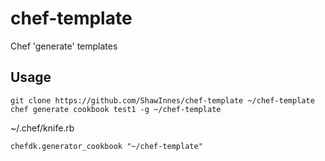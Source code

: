 # chef-template

Chef 'generate' templates

## Usage

```
git clone https://github.com/ShawInnes/chef-template ~/chef-template
chef generate cookbook test1 -g ~/chef-template
```

~/.chef/knife.rb
```
chefdk.generator_cookbook "~/chef-template"
```
